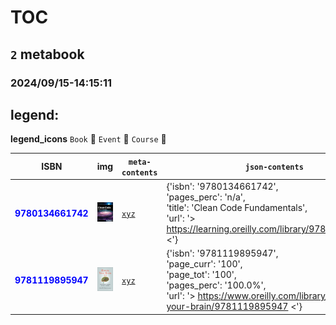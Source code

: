 
# TOC
## `2` metabook
### 2024/09/15-14:15:11

## legend:

**legend_icons**
`Book` :book:
`Event` :floppy_disk:
`Course` :whale:

|  ISBN 	|   img	|  `meta-contents`  	|  `json-contents` 	| `status` | `icons`
|---	|---	|---	|---		|---	|---	|
|<span style="color:blue">**9780134661742**</span>|![`img`](./9780134661742/9780134661742.png)|[`xyz`](./9780134661742/)|{'isbn': '9780134661742',<br/> 'pages_perc': 'n/a',<br/> 'title': 'Clean Code Fundamentals',<br/> 'url': '> https://learning.oreilly.com/library/9780134661742 <'}|<span style="color:yellow">**WIP**</span>|:book:|
|<span style="color:blue">**9781119895947**</span>|![`img`](./9781119895947/9781119895947.png)|[`xyz`](./9781119895947/)|{'isbn': '9781119895947',<br/> 'page_curr': '100',<br/> 'page_tot': '100',<br/> 'pages_perc': '100.0%',<br/> 'url': '> https://www.oreilly.com/library/view/rewire-your-brain/9781119895947 <'}|<span style="color:green">**DONE**</span>|:book:|
        
